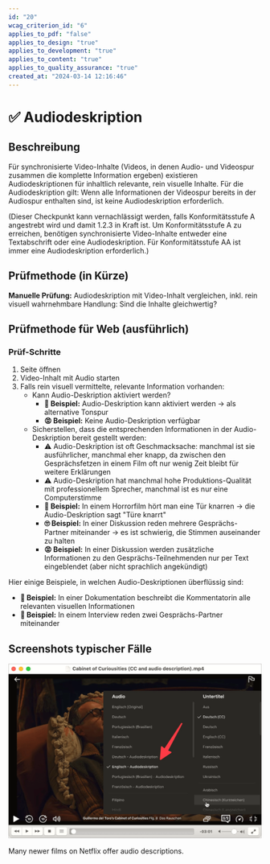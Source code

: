 ```yaml
---
id: "20"
wcag_criterion_id: "6"
applies_to_pdf: "false"
applies_to_design: "true"
applies_to_development: "true"
applies_to_content: "true"
applies_to_quality_assurance: "true"
created_at: "2024-03-14 12:16:46"
---
```


# ✅ Audiodeskription

## Beschreibung

Für synchronisierte Video-Inhalte (Videos, in denen Audio- und Videospur zusammen die komplette Information ergeben) existieren Audiodeskriptionen für inhaltlich relevante, rein visuelle Inhalte. Für die Audiodeskription gilt: Wenn alle Informationen der Videospur bereits in der Audiospur enthalten sind, ist keine Audiodeskription erforderlich.

(Dieser Checkpunkt kann vernachlässigt werden, falls Konformitätsstufe A angestrebt wird und damit 1.2.3 in Kraft ist. Um Konformitätsstufe A zu erreichen, benötigen synchronisierte Video-Inhalte entweder eine Textabschrift oder eine Audiodeskription. Für Konformitätsstufe AA ist immer eine Audiodeskription erforderlich.)

## Prüfmethode (in Kürze)

**Manuelle Prüfung:** Audiodeskription mit Video-Inhalt vergleichen, inkl. rein visuell wahrnehmbare Handlung: Sind die Inhalte gleichwertig?

## Prüfmethode für Web (ausführlich)

### Prüf-Schritte

1. Seite öffnen
1. Video-Inhalt mit Audio starten
1. Falls rein visuell vermittelte, relevante Information vorhanden:
    - Kann Audio-Deskription aktiviert werden?
        - **🙂 Beispiel:** Audio-Deskription kann aktiviert werden → als alternative Tonspur
        - **😡 Beispiel:** Keine Audio-Deskription verfügbar
    - Sicherstellen, dass die entsprechenden Informationen in der Audio-Deskription bereit gestellt werden:
        - ⚠️ Audio-Deskription ist oft Geschmacksache: manchmal ist sie ausführlicher, manchmal eher knapp, da zwischen den Gesprächsfetzen in einem Film oft nur wenig Zeit bleibt für weitere Erklärungen
        - ⚠️ Audio-Deskription hat manchmal hohe Produktions-Qualität mit professionellem Sprecher, manchmal ist es nur eine Computerstimme
        - **🙂 Beispiel:** In einem Horrorfilm hört man eine Tür knarren → die Audio-Deskription sagt "Türe knarrt"
        - **🙄 Beispiel:** In einer Diskussion reden mehrere Gesprächs-Partner miteinander → es ist schwierig, die Stimmen auseinander zu halten
        - **😡 Beispiel:** In einer Diskussion werden zusätzliche Informationen zu den Gesprächs-Teilnehmenden nur per Text eingeblendet (aber nicht sprachlich angekündigt)

Hier einige Beispiele, in welchen Audio-Deskriptionen überflüssig sind:

- **🙂 Beispiel:** In einer Dokumentation beschreibt die Kommentatorin alle relevanten visuellen Informationen
- **🙂 Beispiel:** In einem Interview reden zwei Gesprächs-Partner miteinander

## Screenshots typischer Fälle

![Cabinet of Curiosities](images/cabinet-of-curiosities.png)

Many newer films on Netflix offer audio descriptions.